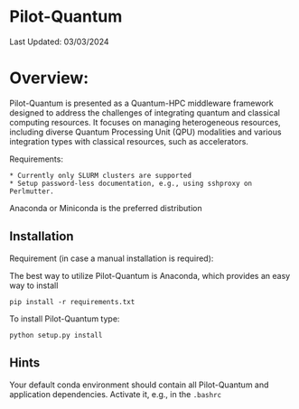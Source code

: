 # Pilot-Quantum

Last Updated: 03/03/2024

# Overview:

Pilot-Quantum is presented as a Quantum-HPC middleware framework designed to address the challenges of integrating quantum and classical computing resources. It focuses on managing heterogeneous resources, including diverse Quantum Processing Unit (QPU) modalities and various integration types with classical resources, such as accelerators.
 
Requirements:

	* Currently only SLURM clusters are supported
	* Setup password-less documentation, e.g., using sshproxy on Perlmutter.

Anaconda or Miniconda is the preferred distribution


## Installation
Requirement (in case a manual installation is required):

The best way to utilize Pilot-Quantum is Anaconda, which provides an easy way to install

    pip install -r requirements.txt

To install Pilot-Quantum type:

    python setup.py install


## Hints

Your default conda environment should contain all Pilot-Quantum and application dependencies. Activate it, e.g., in the `.bashrc`
